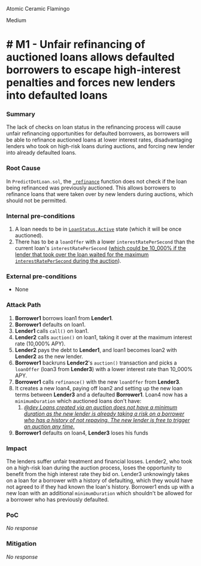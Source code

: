 Atomic Ceramic Flamingo

Medium

# # M1 - Unfair refinancing of auctioned loans allows defaulted borrowers to escape high-interest penalties and forces new lenders into defaulted loans

### Summary

The lack of checks on loan status in the refinancing process will cause unfair refinancing opportunities for defaulted borrowers, as borrowers will be able to refinance auctioned loans at lower interest rates, disadvantaging lenders who took on high-risk loans during auctions, and forcing new lender into already defaulted loans.

### Root Cause

In `PredictDotLoan.sol`, the [`_refinance`](https://github.com/sherlock-audit/2024-09-predict-fun/blob/41e70f9eed3f00dd29aba4038544150f5b35dccb/predict-dot-loan/contracts/PredictDotLoan.sol#L1049) function does not check if the loan being refinanced was previously auctioned. This allows borrowers to refinance loans that were taken over by new lenders during auctions, which should not be permitted.

### Internal pre-conditions

1. A loan needs to be in [`LoanStatus.Active`](https://github.com/sherlock-audit/2024-09-predict-fun/blob/41e70f9eed3f00dd29aba4038544150f5b35dccb/predict-dot-loan/contracts/PredictDotLoan.sol#L595) state (which it will be once auctioned).
2. There has to be a `loanOffer` with a lower `interestRatePerSecond` than the current loan's `interestRatePerSecond` ([which could be 10_000% if the lender that took over the loan waited for the maximum `interestRatePerSecond` during the auction](https://github.com/sherlock-audit/2024-09-predict-fun/blob/41e70f9eed3f00dd29aba4038544150f5b35dccb/predict-dot-loan/README.md?plain=1#L15-L17)).

### External pre-conditions

- None

### Attack Path

1. **Borrower1** borrows loan1 from **Lender1**.
2. **Borrower1** defaults on loan1.
3. **Lender1** calls `call()` on loan1.
4. **Lender2** calls `auction()` on loan1, taking it over at the maximum interest rate (10,000% APY).
5. **Lender2** pays the debt to **Lender1**, and loan1 becomes loan2 with **Lender2** as the new lender.
6. **Borrower1** backruns **Lender2**'s `auction()` transaction and picks a `loanOffer` (loan3 from **Lender3**) with a lower interest rate than 10_000% APY.
7. **Borrower1** calls `refinance()` with the new `loanOffer` from **Lender3**.
8. It creates a new loan4, paying off loan2 and setting up the new loan terms between **Lender3** and a defaulted **Borrower1**. Loan4 now has a `minimumDuration` which auctioned loans don't have:
   1. [*@dev Loans created via an auction does not have a minimum duration as the new lender is already taking a risk on a borrower who has a history of not repaying. The new lender is free to trigger an auction any time.*](https://github.com/sherlock-audit/2024-09-predict-fun/blob/41e70f9eed3f00dd29aba4038544150f5b35dccb/predict-dot-loan/contracts/PredictDotLoan.sol#L557-L559)
9. **Borrower1** defaults on loan4, **Lender3** loses his funds

### Impact

The lenders suffer unfair treatment and financial losses. Lender2, who took on a high-risk loan during the auction process, loses the opportunity to benefit from the high interest rate they bid on. Lender3 unknowingly takes on a loan for a borrower with a history of defaulting, which they would have not agreed to if they had known the loan's history. Borrower1 ends up with a new loan with an additional `minimumDuration` which shouldn't be allowed for a borrower who has previously defaulted.

### PoC

_No response_

### Mitigation

_No response_